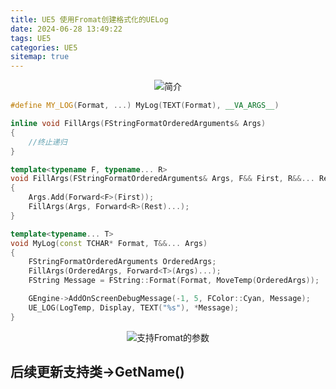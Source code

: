 ```yaml
---
title: UE5 使用Fromat创建格式化的UELog
date: 2024-06-28 13:49:22
tags: UE5
categories: UE5
sitemap: true
---
```


<div align=center><img  alt="简介" src="image.png"/></div>

```C++
#define MY_LOG(Format, ...) MyLog(TEXT(Format), __VA_ARGS__)

inline void FillArgs(FStringFormatOrderedArguments& Args)
{
    //终止递归
}

template<typename F, typename... R>
void FillArgs(FStringFormatOrderedArguments& Args, F&& First, R&&... Rest)
{
    Args.Add(Forward<F>(First));
    FillArgs(Args, Forward<R>(Rest)...);
}

template<typename... T>
void MyLog(const TCHAR* Format, T&&... Args)
{
    FStringFormatOrderedArguments OrderedArgs; 
    FillArgs(OrderedArgs, Forward<T>(Args)...); 
    FString Message = FString::Format(Format, MoveTemp(OrderedArgs));

    GEngine->AddOnScreenDebugMessage(-1, 5, FColor::Cyan, Message);
    UE_LOG(LogTemp, Display, TEXT("%s"), *Message);
}
```
<div align=center><img  alt="支持Fromat的参数" src="image1.png"/></div>

## 后续更新支持类->GetName()